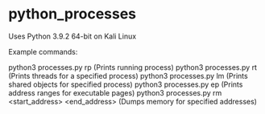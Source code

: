 # python_processes

Uses Python 3.9.2 64-bit on Kali Linux

Example commands: 

python3 processes.py rp (Prints running process)
python3 processes.py rt <pid> (Prints threads for a specified process)
python3 processes.py lm <pid> (Prints shared objects for specified process)
python3 processes.py ep <pid> (Prints address ranges for executable pages)
python3 processes.py rm <pid> <start_address> <end_address> (Dumps memory for specified addresses)